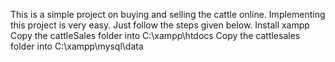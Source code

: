 This is a simple project on buying and selling the cattle online.
Implementing this project is very easy. 
Just follow the steps given below.
Install xampp
Copy the cattleSales folder into C:\xampp\htdocs
Copy the cattlesales folder into C:\xampp\mysql\data
